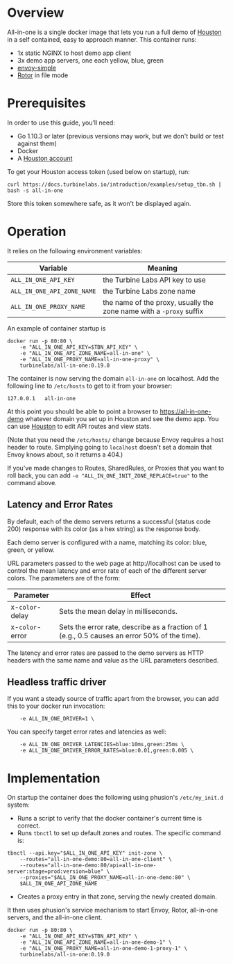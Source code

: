 # Overview

All-in-one is a single docker image that lets you run a full demo of
[Houston](https://turbinelabs.io/product) in a self contained, easy to approach
manner. This container runs:

- 1x static NGINX to host demo app client
- 3x demo app servers, one each yellow, blue, green
- [envoy-simple](https://github.com/turbinelabs/envoy-simple)
- [Rotor](https://github.com/turbinelabs/rotor) in file mode

# Prerequisites

In order to use this guide, you’ll need:

 - Go 1.10.3 or later (previous versions may work, but we don't build or test
   against them)
 - Docker
 - A [Houston account](https://turbinelabs.io/contact)

To get your Houston access token (used below on startup), run:

```
curl https://docs.turbinelabs.io/introduction/examples/setup_tbn.sh | bash -s all-in-one
```

Store this token somewhere safe, as it won't be displayed again.

# Operation

It relies on the following environment variables:

Variable                   | Meaning
-------------------------- | -------
`ALL_IN_ONE_API_KEY`       | the Turbine Labs API key to use
`ALL_IN_ONE_API_ZONE_NAME` | the Turbine Labs zone name
`ALL_IN_ONE_PROXY_NAME`    | the name of the proxy, usually the zone name with a `-proxy` suffix

An example of container startup is

```
docker run -p 80:80 \
    -e "ALL_IN_ONE_API_KEY=$TBN_API_KEY" \
    -e "ALL_IN_ONE_API_ZONE_NAME=all-in-one" \
    -e "ALL_IN_ONE_PROXY_NAME=all-in-one-proxy" \
    turbinelabs/all-in-one:0.19.0
```

The container is now serving the domain `all-in-one` on localhost. Add the
following line to `/etc/hosts` to get to it from your browser:

```
127.0.0.1   all-in-one
```

At this point you should be able to point a browser to
[https://all-in-one-demo](https://all-in-one-demo) whatever domain you set up in
Houston and see the demo app. You can use [Houston](https://app.turbinelabs.io)
to edit API routes and view stats.

(Note that you need the `/etc/hosts/` change because Envoy requires a host
header to route. Simplying going to `localhost` doesn't set a domain that Envoy
knows about, so it returns a 404.)

If you've made changes to Routes, SharedRules, or Proxies that you want to
roll back, you can add `-e "ALL_IN_ONE_INIT_ZONE_REPLACE=true"` to the command
above.

## Latency and Error Rates

By default, each of the demo servers returns a successful (status code 200)
response with its color (as a hex string) as the response body.

Each demo server is configured with a name, matching its
color: blue, green, or yellow.

URL parameters passed to the web page at http://localhost can be used
to control the mean latency and error rate of each of the different
server colors. The parameters are of the form:

Parameter        | Effect
---------------- | ------
 x-`color`-delay | Sets the mean delay in milliseconds.
 x-`color`-error | Sets the error rate, describe as a fraction of 1 (e.g., 0.5 causes an error 50% of the time).

The latency and error rates are passed to the demo servers as HTTP headers with
the same name and value as the URL parameters described.

## Headless traffic driver

If you want a steady source of traffic apart from the browser, you can add this to your docker run invocation:

```
    -e ALL_IN_ONE_DRIVER=1 \
```

You can specify target error rates and latencies as well:

```
    -e ALL_IN_ONE_DRIVER_LATENCIES=blue:10ms,green:25ms \
    -e ALL_IN_ONE_DRIVER_ERROR_RATES=blue:0.01,green:0.005 \
```

# Implementation

On startup the container does the following using phusion's `/etc/my_init.d` system:

- Runs a script to verify that the docker container's current time is correct.
- Runs `tbnctl` to set up default zones and routes. The specific command is:

```
tbnctl --api.key="$ALL_IN_ONE_API_KEY" init-zone \
    --routes="all-in-one-demo:80=all-in-one-client" \
    --routes="all-in-one-demo:80/api=all-in-one-server:stage=prod:version=blue" \
    --proxies="$ALL_IN_ONE_PROXY_NAME=all-in-one-demo:80" \
    $ALL_IN_ONE_API_ZONE_NAME
```

- Creates a proxy entry in that zone, serving the newly created domain.

It then uses phusion's service mechanism to start Envoy, Rotor,
all-in-one servers, and the all-in-one client.

```
docker run -p 80:80 \
    -e "ALL_IN_ONE_API_KEY=$TBN_API_KEY" \
    -e "ALL_IN_ONE_API_ZONE_NAME=all-in-one-demo-1" \
    -e "ALL_IN_ONE_PROXY_NAME=all-in-one-demo-1-proxy-1" \
    turbinelabs/all-in-one:0.19.0
```
